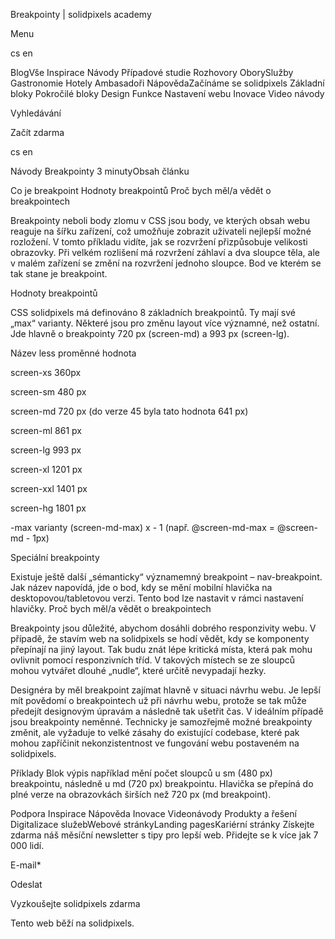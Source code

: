 <p>Breakpointy | solidpixels academy</p>
<p>Menu</p>
<p>cs en</p>
<p>BlogVše Inspirace Návody Případové studie Rozhovory OborySlužby Gastronomie Hotely Ambasadoři NápovědaZačínáme se solidpixels Základní bloky Pokročilé bloky Design Funkce Nastavení webu Inovace Video návody</p>
<p>Vyhledávání</p>
<p>Začít zdarma</p>
<p>cs en</p>
<p>Návody
Breakpointy
3 minutyObsah článku</p>
<p>Co je breakpoint
Hodnoty breakpointů
Proč bych měl/a vědět o breakpointech</p>
<p>Breakpointy neboli body zlomu v CSS jsou body, ve kterých obsah webu reaguje na šířku zařízení, což umožňuje zobrazit uživateli nejlepší možné rozložení.
V tomto příkladu vidíte, jak se rozvržení přizpůsobuje velikosti obrazovky. Při velkém rozlišení má rozvržení záhlaví a dva sloupce těla, ale v malém zařízení se změní na rozvržení jednoho sloupce. Bod ve kterém se tak stane je breakpoint.</p>
<p>Hodnoty breakpointů</p>
<p>CSS solidpixels má definováno 8 základních breakpointů. Ty mají své „max“ varianty. Některé jsou pro změnu layout více významné, než ostatní. Jde hlavně o breakpointy 720 px (screen-md) a 993 px (screen-lg).</p>
<p>Název less proměnné
hodnota</p>
<p>screen-xs
360px</p>
<p>screen-sm
480 px</p>
<p>screen-md
720 px (do verze 45 byla tato hodnota 641 px)</p>
<p>screen-ml
861 px</p>
<p>screen-lg
993 px</p>
<p>screen-xl
1201 px</p>
<p>screen-xxl
1401 px</p>
<p>screen-hg
1801 px</p>
<p>-max varianty (screen-md-max)
x - 1 (např. @screen-md-max = @screen-md - 1px)</p>
<p>Speciální breakpointy</p>
<p>Existuje ještě další „sémanticky“ významemný breakpoint – nav-breakpoint. Jak název napovídá, jde o bod, kdy se mění mobilní hlavička na desktopovou/tabletovou verzi. Tento bod lze nastavit v rámci nastavení hlavičky.
Proč bych měl/a vědět o breakpointech</p>
<p>Breakpointy jsou důležité, abychom dosáhli dobrého responzivity webu. V případě, že stavím web na solidpixels se hodí vědět, kdy se komponenty přepínají na jiný layout. Tak budu znát lépe kritická místa, která pak mohu ovlivnit pomocí responzivních tříd. V takových místech se ze sloupců mohou vytvářet dlouhé „nudle“, které určitě nevypadají hezky.</p>
<p>Designéra by měl breakpoint zajímat hlavně v situaci návrhu webu. Je lepší mít povědomí o breakpointech už při návrhu webu, protože se tak může předejít designovým úpravám a následně tak ušetřit čas.
V ideálním případě jsou breakpointy neměnné. Technicky je samozřejmě možné breakpointy změnit, ale vyžaduje to velké zásahy do existující codebase, které pak mohou zapříčinit nekonzistentnost ve fungování webu postaveném na solidpixels.</p>
<p>Příklady
Blok výpis například mění počet sloupců u sm (480 px) breakpointu, následně u md (720 px) breakpointu.
Hlavička se přepíná do plné verze na obrazovkách širších než 720 px (md breakpoint).</p>
<p>Podpora
 Inspirace
Nápověda
Inovace
Videonávody
 Produkty a řešení
 Digitalizace služebWebové stránkyLanding pagesKariérní stránky Získejte zdarma náš měsíční newsletter s tipy pro lepší web. Přidejte se k více jak 7 000 lidí.</p>
<p>E-mail*</p>
<p>Odeslat</p>
<p>Vyzkoušejte solidpixels zdarma</p>
<p>Tento web běží na solidpixels.</p>
